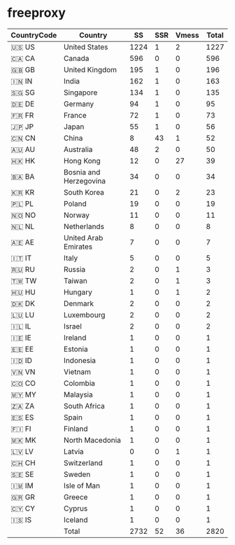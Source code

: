 # freeproxy

|CountryCode|Country|SS|SSR|Vmess|Total|
|  ----  | ----  |  ----  | ----  |  ----  | ----  |
|🇺🇸 US|United States|1224|1|2|1227|
|🇨🇦 CA|Canada|596|0|0|596|
|🇬🇧 GB|United Kingdom|195|1|0|196|
|🇮🇳 IN|India|162|1|0|163|
|🇸🇬 SG|Singapore|134|1|0|135|
|🇩🇪 DE|Germany|94|1|0|95|
|🇫🇷 FR|France|72|1|0|73|
|🇯🇵 JP|Japan|55|1|0|56|
|🇨🇳 CN|China|8|43|1|52|
|🇦🇺 AU|Australia|48|2|0|50|
|🇭🇰 HK|Hong Kong|12|0|27|39|
|🇧🇦 BA|Bosnia and Herzegovina|34|0|0|34|
|🇰🇷 KR|South Korea|21|0|2|23|
|🇵🇱 PL|Poland|19|0|0|19|
|🇳🇴 NO|Norway|11|0|0|11|
|🇳🇱 NL|Netherlands|8|0|0|8|
|🇦🇪 AE|United Arab Emirates|7|0|0|7|
|🇮🇹 IT|Italy|5|0|0|5|
|🇷🇺 RU|Russia|2|0|1|3|
|🇹🇼 TW|Taiwan|2|0|1|3|
|🇭🇺 HU|Hungary|1|0|1|2|
|🇩🇰 DK|Denmark|2|0|0|2|
|🇱🇺 LU|Luxembourg|2|0|0|2|
|🇮🇱 IL|Israel|2|0|0|2|
|🇮🇪 IE|Ireland|1|0|0|1|
|🇪🇪 EE|Estonia|1|0|0|1|
|🇮🇩 ID|Indonesia|1|0|0|1|
|🇻🇳 VN|Vietnam|1|0|0|1|
|🇨🇴 CO|Colombia|1|0|0|1|
|🇲🇾 MY|Malaysia|1|0|0|1|
|🇿🇦 ZA|South Africa|1|0|0|1|
|🇪🇸 ES|Spain|1|0|0|1|
|🇫🇮 FI|Finland|1|0|0|1|
|🇲🇰 MK|North Macedonia|1|0|0|1|
|🇱🇻 LV|Latvia|0|0|1|1|
|🇨🇭 CH|Switzerland|1|0|0|1|
|🇸🇪 SE|Sweden|1|0|0|1|
|🇮🇲 IM|Isle of Man|1|0|0|1|
|🇬🇷 GR|Greece|1|0|0|1|
|🇨🇾 CY|Cyprus|1|0|0|1|
|🇮🇸 IS|Iceland|1|0|0|1|
||Total|2732|52|36|2820|

